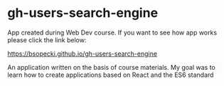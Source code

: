 # gh-users-search-engine

App created during Web Dev course.
If you want to see how app works please click the link below:

https://bsopecki.github.io/gh-users-search-engine

An application written on the basis of course materials.
My goal was to learn how to create applications based on React and the ES6 standard
